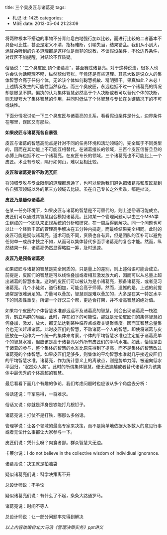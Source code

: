 title: 三个臭皮匠与诸葛亮
tags:
  - 札记
id: 1425
categories:
  - MSE
date: 2013-05-04 21:23:09
---

将两种根本不搭边的事物不分青红皂白地强行加以比较，而进行比较的二者基本不具备可比性，甚至是定义不清，指标难断，引喻失当，结果错乱。我们从小到大，满耳朵听到的许多道理都是这样似是而非的说教，不谈假设条件，不论边界条件，对误区不加提醒，对结论不容质疑。

俗话说：“三个臭皮匠,顶个诸葛亮”，甚至赛过诸葛亮。对于这种说法，很多人也许会认为话糙理不糙，纵然貌似夸张，毕竟还是有些道理。其意大致是说众人的集体智慧会高于任何个体，无论该个体如何聪慧机敏、精明强干。果真如此？未必！上述情况发生的可能性当然存在。而三个臭皮匠，永远也抵不过一个诸葛亮的情况却是屡见不鲜。偏执的认为集体智慧必然高于个人决断或者可以替代个体的决断，则无疑夸大了集体智慧的作用，并同时低估了个体智慧与专长在关键情况下的不可或缺性。

下面分情况讨论一下三个臭皮匠与诸葛亮的关系，看看假设条件是什么，边界条件在哪里，误区又有那些。

**如果皮匠与诸葛亮各自暴强**

皮匠与诸葛的智慧高能点是针对不同的任务环境和活动领域的，完全属于不同类型的，因而在其功能上不可能互相替代。在诸葛擅长的领域，三百个皮匠信誓旦旦的赤膊上阵也抵不过一个诸葛亮。在皮匠专长的领域，三个诸葛亮也不可能比上一个皮匠。术业有专攻，隔行如何山，难以互相比较。

**皮匠和诸葛亮皆不敌泥瓦匠**

将领域专攻与专业限制的道理都想通了，也可以帮助我们避免把诸葛亮和皮匠拿到各自强项领域以外的第三方领域去比较。虽在自己专长之外卖乖，都是扯淡。

**皮匠乃是疑似诸葛亮**

在某一任务环境下，如果皮匠与诸葛的智慧是不可替代的，则上述俗语可能成立。皮匠们可以通过其智慧组合模拟诸葛亮。比如某一个管理问题可以由三个MBA学生组成的一个团队来正规系统的分析和研究，在一周后得到解决。同一个问题也可以让一个经验丰富的管理高手解决在五分钟内搞定，而最终结果完全相同。此时的皮匠可能是疑似诸葛亮。道术可能不同，资质也各有异，但是团队的互补可以避免任何单一成员才技之不如，从而可以集体替代多面手诸葛亮的复合才能。然而，纵然结果一样，诸葛亮仍然显得略胜一筹，及时迅速。

**皮匠乃是预备诸葛亮**

如果皮匠与诸葛的智慧是完全同质的，只是量上的差别，则上述俗语可能会成立。前提是，皮匠们的智慧是可以线性叠加或者相互激发放大的，因而可以从总量上超出诸葛的智慧水准。这时的皮匠们可以被认为是小诸葛亮，预备诸葛亮，或者见习诸葛亮。几个小徒弟，道行相加，可能会高于师傅。然而，遗憾的是，上述的前提通常是很难满足的。力量可以叠加，智慧则是难以叠加的，大多是在某一特定水平下的同质性重复。所谓一个好汉三个帮，更适合打架，并不增高智慧的绝对值。

如果每个皮匠的个体智慧水准都远远不及诸葛亮的智慧，则会出现诸葛亮一枝独秀，鹤立鸡群的局面。此时，存在如下的可能性，那就是无论皮匠们的集体智慧如何叠加，激发，放大，都无法达到某种临界点或者关键聚集度。因而其智慧总量集合也无法赶超诸葛。此时皮匠们的智慧，不敌诸葛一个人的智慧。即使将诸葛与皮匠放在一起作为一个统一的集体来考察，个体的平均智慧水准也注定低于诸葛亮单个的智慧水准，但应该是高于诸葛亮以外所有皮匠们的平均水准。如此，恰恰是由于诸葛的参与，整个集体的智慧的水准比原先得到了提高，而不是集体的智慧改过诸葛亮的个体智慧。如果皮匠们足够多，则集体的平均智慧水准就几乎接近皮匠们的平均智慧水准。诸葛亮，作为统计意义上的离散点，则是势单力薄，被迫向低水平回归，“泯然众人矣”。此时的所谓集体智慧，便无法逾越或者替代诸葛作为该集体中最优秀的个体高超的智慧。

最后看看下面几个有趣的争论，我们考虑问题时也应该从多个角度去分析：

俗话还说：千军易得，一将难求。

俗话又说：你就是浑身是铁能打几根钉子。

诸葛亮说：打仗不是打铁，哪那么多俗话。

管理学说：让各个领域的最高专家来决策，而不是简单地依据大多数人的意见行事或者无论什么事都让大家参与一下。

皮匠们说：凭什么呀？肉食者鄙。群众智慧大无边。

卡莱尔说：I do not believe in the collective wisdom of individiual ignorance.

诸葛亮说：决策就是拍脑袋

疑似诸葛亮们说：科学决策离不开

总设计师说：不争论

疑似诸葛亮们说：有什么了不起，条条大路通罗马。

诸葛亮说：时间不等人

总设计师说：让一部分问题率先得到解决

_以上内容改编自北大马浩《管理决策实务》ppt讲义_